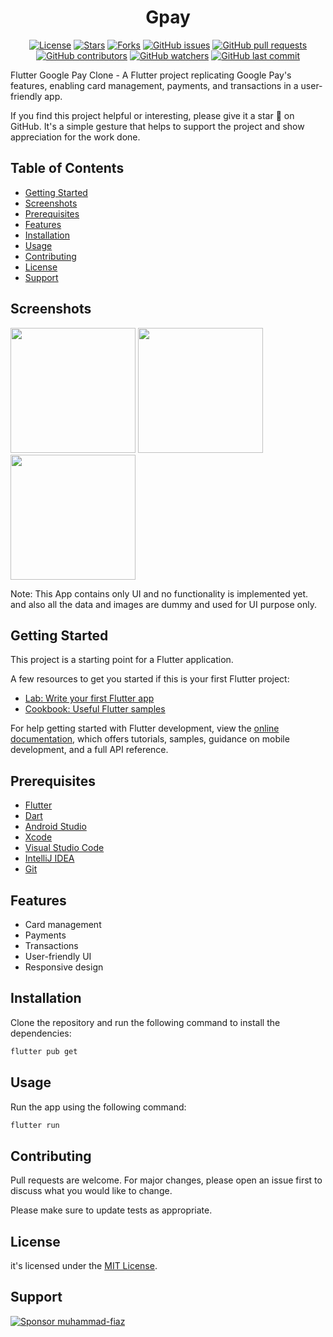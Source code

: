 <div style="text-align: center;">

# Gpay 

[![License](https://img.shields.io/github/license/muhammad-fiaz/GpayApp-Flutter)](https://github.com/muhammad-fiaz/GpayApp-Flutter/blob/main/LICENSE)
[![Stars](https://img.shields.io/github/stars/muhammad-fiaz/GpayApp-Flutter)](https://github.com/muhammad-fiaz/GpayApp-Flutter/stargazers)
[![Forks](https://img.shields.io/github/forks/muhammad-fiaz/GpayApp-Flutter)](https://github.com/muhammad-fiaz/GpayApp-Flutter/network/members)
[![GitHub issues](https://img.shields.io/github/issues/muhammad-fiaz/GpayApp-Flutter)](https://github.com/muhammad-fiaz/GpayApp-Flutter/issues)
[![GitHub pull requests](https://img.shields.io/github/issues-pr/muhammad-fiaz/GpayApp-Flutter)](https://github.com/muhammad-fiaz/GpayApp-Flutter/pulls)
[![GitHub contributors](https://img.shields.io/github/contributors/muhammad-fiaz/GpayApp-Flutter)](https://github.com/muhammad-fiaz/GpayApp-Flutter/graphs/contributors)
[![GitHub watchers](https://img.shields.io/github/watchers/muhammad-fiaz/GpayApp-Flutter)](https://github.com/muhammad-fiaz/GpayApp-Flutter/watchers)
[![GitHub last commit](https://img.shields.io/github/last-commit/muhammad-fiaz/GpayApp-Flutter)](https://github.com/muhammad-fiaz/GpayApp-Flutter/commits/main)

</div>


Flutter Google Pay Clone - A Flutter project replicating Google Pay's features, enabling card management, payments, and transactions in a user-friendly app.

If you find this project helpful or interesting, please give it a star 🌟 on GitHub. It's a simple gesture that helps to support the project and show appreciation for the work done.

## Table of Contents

- [Getting Started](#getting-started)
- [Screenshots](#screenshots)
- [Prerequisites](#prerequisites)
- [Features](#features)
- [Installation](#installation)
- [Usage](#usage)
- [Contributing](#contributing)
- [License](#license)
- [Support](#support)

## Screenshots

<img src="https://github.com/muhammad-fiaz/GpayApp-Flutter/assets/75434191/c590ed95-87a3-4c43-a72a-952f22d1b999" width="200"> <img src="https://github.com/muhammad-fiaz/GpayApp-Flutter/assets/75434191/ca8038d8-4d27-4554-9762-4dc879ba85c0" width="200"> <img src="https://github.com/muhammad-fiaz/GpayApp-Flutter/assets/75434191/22fc5f76-f7eb-4039-be14-4596f23efdda" width="200">


Note: This App contains only UI and no functionality is implemented yet. and also all the data and images are dummy and used for UI purpose only.

## Getting Started

This project is a starting point for a Flutter application.

A few resources to get you started if this is your first Flutter project:

- [Lab: Write your first Flutter app](https://docs.flutter.dev/get-started/codelab)
- [Cookbook: Useful Flutter samples](https://docs.flutter.dev/cookbook)

For help getting started with Flutter development, view the
[online documentation](https://docs.flutter.dev/), which offers tutorials,
samples, guidance on mobile development, and a full API reference.

## Prerequisites

- [Flutter](https://flutter.dev/docs/get-started/install)
- [Dart](https://dart.dev/get-dart)
- [Android Studio](https://developer.android.com/studio)
- [Xcode](https://developer.apple.com/xcode/)
- [Visual Studio Code](https://code.visualstudio.com/)
- [IntelliJ IDEA](https://www.jetbrains.com/idea/)
- [Git](https://git-scm.com/)

## Features

- Card management
- Payments
- Transactions
- User-friendly UI
- Responsive design

## Installation

Clone the repository and run the following command to install the dependencies:

```bash
flutter pub get
```

## Usage

Run the app using the following command:

```bash
flutter run
```

## Contributing

Pull requests are welcome. For major changes, please open an issue first to discuss what you would like to change.

Please make sure to update tests as appropriate.

## License

it's licensed under the [MIT License](LICENSE).

## Support

[![Sponsor muhammad-fiaz](https://img.shields.io/badge/Sponsor-%231EAEDB.svg?&style=for-the-badge&logo=GitHub-Sponsors&logoColor=white)](https://github.com/sponsors/muhammad-fiaz)


